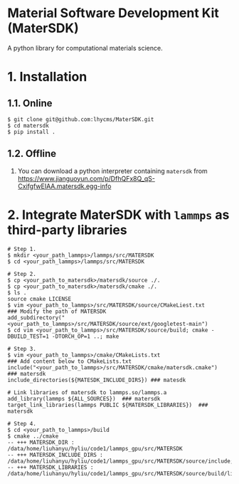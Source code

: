 # Material Software Development Kit (MaterSDK)
A python library for computational materials science.


# 1. Installation
## 1.1. Online
```shell
$ git clone git@github.com:lhycms/MaterSDK.git
$ cd matersdk
$ pip install .
```

## 1.2. Offline
1. You can download a python interpreter containing `matersdk` from https://www.jianguoyun.com/p/DfhQFx8Q_qS-CxifgfwEIAA.matersdk.egg-info

# 2. Integrate MaterSDK with `lammps` as third-party libraries
```shell
# Step 1.
$ mkdir <your_path_lammps>/lammps/src/MATERSDK
$ cd <your_path_lammps>/lammps/src/MATERSDK

# Step 2.
$ cp <your_path_to_matersdk>/matersdk/source ./.
$ cp <your_path_to_matersdk>/matersdk/cmake ./.
$ ls .
source cmake LICENSE
$ vim <your_path_to_lammps>/src/MATERSDK/source/CMakeLiest.txt
### Modify the path of MATERSDK
add_subdirectory("<your_path_to_lammps>/src/MATERSDK/source/ext/googletest-main")
$ cd vim <your_path_to_lammps>/src/MATERSDK/source/build; cmake -DBUILD_TEST=1 -DTORCH_OP=1 ..; make

# Step 3. 
$ vim <your_path_to_lammps>/cmake/CMakeLists.txt
### Add content below to CMakeLists.txt
include("<your_path_to_lammps>/src/MATERSDK/cmake/matersdk.cmake")   ### matersdk
include_directories(${MATESDK_INCLUDE_DIRS}) ### matesdk

# Link libraries of matersdk to lammps.so/lammps.a
add_library(lammps ${ALL_SOURCES})  ### matersdk
target_link_libraries(lammps PUBLIC ${MATERSDK_LIBRARIES})  ### matersdk

# Step 4. 
$ cd <your_path_to_lammps>/build
$ cmake ../cmake 
-- +++ MATERSDK_DIR : /data/home/liuhanyu/hyliu/code1/lammps_gpu/src/MATERSDK
-- +++ MATERSDK_INCLUDE_DIRS : /data/home/liuhanyu/hyliu/code1/lammps_gpu/src/MATERSDK/source/include;/data/home/liuhanyu/hyliu/code1/lammps_gpu/src/MATERSDK/source/core/include;/data/home/liuhanyu/hyliu/code1/lammps_gpu/src/MATERSDK/source/matersdk/io/publicLayer/include;/data/home/liuhanyu/hyliu/code1/lammps_gpu/src/MATERSDK/source/matersdk/feature/deepmd/include
-- +++ MATERSDK_LIBRARIES : /data/home/liuhanyu/hyliu/code1/lammps_gpu/src/MATERSDK/source/build/lib/matersdk/feature/deepmd/se4pw_op
```